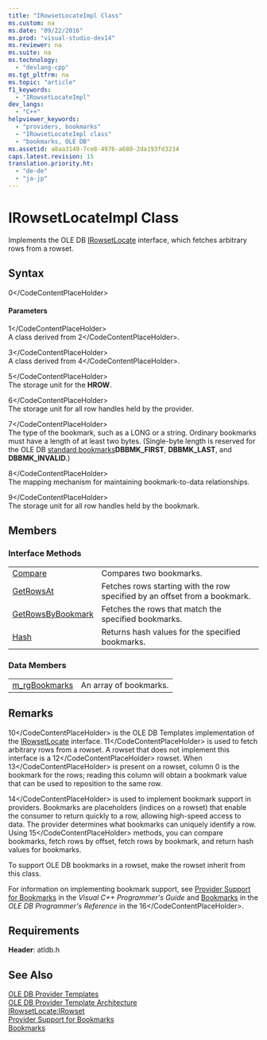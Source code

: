 ```yaml
---
title: "IRowsetLocateImpl Class"
ms.custom: na
ms.date: "09/22/2016"
ms.prod: "visual-studio-dev14"
ms.reviewer: na
ms.suite: na
ms.technology: 
  - "devlang-cpp"
ms.tgt_pltfrm: na
ms.topic: "article"
f1_keywords: 
  - "IRowsetLocateImpl"
dev_langs: 
  - "C++"
helpviewer_keywords: 
  - "providers, bookmarks"
  - "IRowsetLocateImpl class"
  - "bookmarks, OLE DB"
ms.assetid: a8aa3149-7ce8-4976-a680-2da193fd3234
caps.latest.revision: 15
translation.priority.ht: 
  - "de-de"
  - "ja-jp"
---
```

# IRowsetLocateImpl Class
Implements the OLE DB [IRowsetLocate](https://msdn.microsoft.com/en-us/library/ms721190.aspx) interface, which fetches arbitrary rows from a rowset.  
  
## Syntax  
  
<CodeContentPlaceHolder>0\</CodeContentPlaceHolder>  
#### Parameters  
 <CodeContentPlaceHolder>1\</CodeContentPlaceHolder>  
 A class derived from <CodeContentPlaceHolder>2\</CodeContentPlaceHolder>.  
  
 <CodeContentPlaceHolder>3\</CodeContentPlaceHolder>  
 A class derived from <CodeContentPlaceHolder>4\</CodeContentPlaceHolder>.  
  
 <CodeContentPlaceHolder>5\</CodeContentPlaceHolder>  
 The storage unit for the **HROW**.  
  
 <CodeContentPlaceHolder>6\</CodeContentPlaceHolder>  
 The storage unit for all row handles held by the provider.  
  
 <CodeContentPlaceHolder>7\</CodeContentPlaceHolder>  
 The type of the bookmark, such as a LONG or a string. Ordinary bookmarks must have a length of at least two bytes. (Single-byte length is reserved for the OLE DB [standard bookmarks](https://msdn.microsoft.com/en-us/library/ms712954.aspx)**DBBMK_FIRST**, **DBBMK_LAST**, and **DBBMK_INVALID**.)  
  
 <CodeContentPlaceHolder>8\</CodeContentPlaceHolder>  
 The mapping mechanism for maintaining bookmark-to-data relationships.  
  
 <CodeContentPlaceHolder>9\</CodeContentPlaceHolder>  
 The storage unit for all row handles held by the bookmark.  
  
## Members  
  
### Interface Methods  
  
|||  
|-|-|  
|[Compare](../vs140/irowsetlocateimpl--compare.md)|Compares two bookmarks.|  
|[GetRowsAt](../vs140/irowsetlocateimpl--getrowsat.md)|Fetches rows starting with the row specified by an offset from a bookmark.|  
|[GetRowsByBookmark](../vs140/irowsetlocateimpl--getrowsbybookmark.md)|Fetches the rows that match the specified bookmarks.|  
|[Hash](../vs140/irowsetlocateimpl--hash.md)|Returns hash values for the specified bookmarks.|  
  
### Data Members  
  
|||  
|-|-|  
|[m_rgBookmarks](../vs140/irowsetlocateimpl--m_rgbookmarks.md)|An array of bookmarks.|  
  
## Remarks  
 <CodeContentPlaceHolder>10\</CodeContentPlaceHolder> is the OLE DB Templates implementation of the [IRowsetLocate](https://msdn.microsoft.com/en-us/library/ms721190.aspx) interface. <CodeContentPlaceHolder>11\</CodeContentPlaceHolder> is used to fetch arbitrary rows from a rowset. A rowset that does not implement this interface is a <CodeContentPlaceHolder>12\</CodeContentPlaceHolder> rowset. When <CodeContentPlaceHolder>13\</CodeContentPlaceHolder> is present on a rowset, column 0 is the bookmark for the rows; reading this column will obtain a bookmark value that can be used to reposition to the same row.  
  
 <CodeContentPlaceHolder>14\</CodeContentPlaceHolder> is used to implement bookmark support in providers. Bookmarks are placeholders (indices on a rowset) that enable the consumer to return quickly to a row, allowing high-speed access to data. The provider determines what bookmarks can uniquely identify a row. Using <CodeContentPlaceHolder>15\</CodeContentPlaceHolder> methods, you can compare bookmarks, fetch rows by offset, fetch rows by bookmark, and return hash values for bookmarks.  
  
 To support OLE DB bookmarks in a rowset, make the rowset inherit from this class.  
  
 For information on implementing bookmark support, see [Provider Support for Bookmarks](../vs140/provider-support-for-bookmarks.md) in the *Visual C++ Programmer's Guide* and [Bookmarks](https://msdn.microsoft.com/en-us/library/ms709728.aspx) in the *OLE DB Programmer's Reference* in the <CodeContentPlaceHolder>16\</CodeContentPlaceHolder>.  
  
## Requirements  
 **Header**: atldb.h  
  
## See Also  
 [OLE DB Provider Templates](../vs140/ole-db-provider-templates--c---.md)   
 [OLE DB Provider Template Architecture](../vs140/ole-db-provider-template-architecture.md)   
 [IRowsetLocate:IRowset](https://msdn.microsoft.com/en-us/library/ms721190.aspx)   
 [Provider Support for Bookmarks](../vs140/provider-support-for-bookmarks.md)   
 [Bookmarks](https://msdn.microsoft.com/en-us/library/ms709728.aspx)